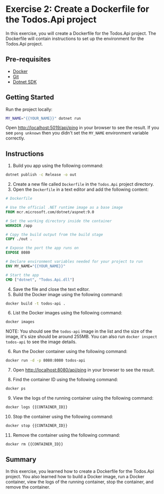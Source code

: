 # Exercise 2: Create a Dockerfile for the Todos.Api project

In this exercise, you will create a Dockerfile for the Todos.Api project. The Dockerfile will contain instructions to set up the environment for the Todos.Api project.

## Pre-requisites

- [Docker](https://docs.docker.com/get-docker/)
- [Git](https://git-scm.com/downloads)
- [Dotnet SDK](https://dotnet.microsoft.com/download)

## Getting Started

Run the project locally:

```bash
MY_NAME="{{YOUR_NAME}}" dotnet run
```

Open [http://localhost:5019/api/ping](http://localhost:5019/api/ping) in your browser to see the result. If you see `pong unknown` then you didn't set the `MY_NAME` environment variable correctly.

## Instructions

1. Build you app using the following command:

```bash
dotnet publish -c Release -o out
```

2. Create a new file called `Dockerfile` in the `Todos.Api` project directory.
3. Open the `Dockerfile` in a text editor and add the following content:

```Dockerfile
# Dockerfile

# Use the official .NET runtime image as a base image
FROM mcr.microsoft.com/dotnet/aspnet:9.0

# Set the working directory inside the container
WORKDIR /app

# Copy the build output from the build stage
COPY ./out .

# Expose the port the app runs on
EXPOSE 8080

# Declare environment variables needed for your project to run
ENV MY_NAME="{{YOUR_NAME}}"

# Start the app
CMD ["dotnet", "Todos.Api.dll"]
```

4. Save the file and close the text editor.
5. Build the Docker image using the following command:

```bash
docker build -t todos-api .
```

6. List the Docker images using the following command:

```bash
docker images
```

NOTE: You should see the `todos-api` image in the list and the size of the image, it's size should be around 255MB. You can also run `docker inspect todos-api` to see the image details.

6. Run the Docker container using the following command:

```bash
docker run -d -p 8080:8080 todos-api
```

7. Open [http://localhost:8080/api/ping](http://localhost:8080/api/ping) in your browser to see the result.

8. Find the container ID using the following command:

```bash
docker ps
```

9. View the logs of the running container using the following command:

```bash
docker logs {{CONTAINER_ID}}
```

10. Stop the container using the following command:

```bash
docker stop {{CONTAINER_ID}}
```

11. Remove the container using the following command:

```bash
docker rm {{CONTAINER_ID}}
```

## Summary

In this exercise, you learned how to create a Dockerfile for the Todos.Api project. You also learned how to build a Docker image, run a Docker container, view the logs of the running container, stop the container, and remove the container.
